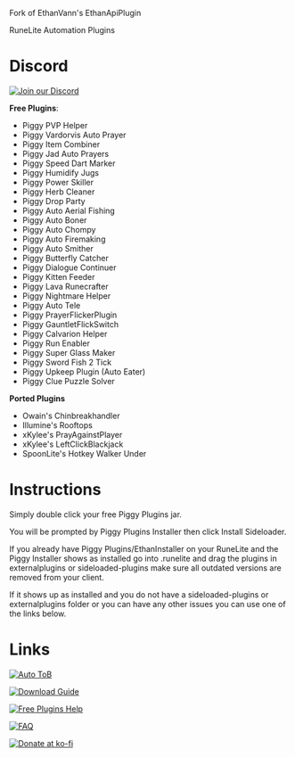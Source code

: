 Fork of EthanVann's EthanApiPlugin

RuneLite Automation Plugins

# Discord

[![Join our Discord](https://img.shields.io/discord/1124614852187533322?style=flat-square&logo=discord&logoColor=white&label=Join%20our%20Server&color=7289DA)](https://discord.gg/kwYBYEg4uu)


**Free Plugins**:
- Piggy PVP Helper
- Piggy Vardorvis Auto Prayer
- Piggy Item Combiner
- Piggy Jad Auto Prayers
- Piggy Speed Dart Marker
- Piggy Humidify Jugs
- Piggy Power Skiller
- Piggy Herb Cleaner
- Piggy Drop Party
- Piggy Auto Aerial Fishing
- Piggy Auto Boner
- Piggy Auto Chompy
- Piggy Auto Firemaking
- Piggy Auto Smither
- Piggy Butterfly Catcher
- Piggy Dialogue Continuer
- Piggy Kitten Feeder
- Piggy Lava Runecrafter
- Piggy Nightmare Helper
- Piggy Auto Tele
- Piggy PrayerFlickerPlugin
- Piggy GauntletFlickSwitch
- Piggy Calvarion Helper
- Piggy Run Enabler
- Piggy Super Glass Maker
- Piggy Sword Fish 2 Tick
- Piggy Upkeep Plugin (Auto Eater)
- Piggy Clue Puzzle Solver

**Ported Plugins**
- Owain's Chinbreakhandler
- Illumine's Rooftops
- xKylee's PrayAgainstPlayer
- xKylee's LeftClickBlackjack
- SpoonLite's Hotkey Walker Under



# Instructions
Simply double click your free Piggy Plugins jar.

You will be prompted by Piggy Plugins Installer then click Install Sideloader.

If you already have Piggy Plugins/EthanInstaller on your RuneLite and the Piggy Installer shows as installed go into .runelite and drag the plugins in externalplugins or sideloaded-plugins make sure all outdated versions are removed from your client.

If it shows up as installed and you do not have a sideloaded-plugins or externalplugins folder or you can have any other issues you can use one of the links below.

# Links
[![Auto ToB](https://img.shields.io/badge/Auto%20ToB-FF0000?style=for-the-badge)](https://discord.com/channels/1124614852187533322/1188431292115722270)

[![Download Guide](https://img.shields.io/badge/Download%20Guide-FF0000?style=for-the-badge)](https://discord.com/channels/1124614852187533322/1125186871224447057)

[![Free Plugins Help](https://img.shields.io/badge/Free%20Plugins%20Help-FF0000?style=for-the-badge)](https://discord.com/channels/1124614852187533322/1124636010349871134)

[![FAQ](https://img.shields.io/badge/FAQ-FF0000?style=for-the-badge)](https://discord.com/channels/1124614852187533322/1253908554616934521)

[![Donate at ko-fi](https://www.ko-fi.com/img/githubbutton_sm.svg)](https://ko-fi.com/0hutch)

